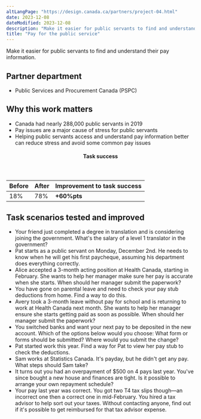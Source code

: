 ```yaml
---
altLangPage: "https://design.canada.ca/partners/project-04.html"
date: 2023-12-08
dateModified: 2023-12-08
description: "Make it easier for public servants to find and understand their pay information."
title: "Pay for the public service"
---
```

<p>Make it easier for public servants to find and understand their pay information.
<h2>Partner department</h2>
<ul>
  <li>Public Services and Procurement Canada (PSPC)</li>
</ul>
<h2>Why this work matters</h2>
<ul>
  <li>Canada had nearly 288,000 public servants in 2019</li>
  <li>Pay issues are a major cause of stress for public servants</li>
  <li>Helping public servants access and understand pay information better can reduce stress and avoid some common pay issues</li>
</ul>
<div class="row mrgn-tp-lg mrgn-bttm-lg">
  <div class="col-md-8">
    <div class="panel panel-success">
      <header class="panel-heading">
        <h4 class="panel-title text-center">Task success</h4>
      </header>
      <table class="table">
        <thead>
          <tr>
            <th scope="col" class="col-md-3">Before</th>
            <th scope="col" class="col-md-3">After</th>
            <th scope="col" class="col-md-6">Improvement to task success</th>
          </tr>
        </thead>
        <tbody>
          <tr>
            <td class="table-smnum">18%</td>
            <td class="table-smnum">78%</td>
            <td class="table-smnum"><span class="text-success"><strong>+60%pts</strong></span></td>
          </tr>
        </tbody>
      </table>
    </div>
  </div>
</div>
<h2>Task scenarios tested and improved</h2>
<ul class="lst-spcd">
  <li>Your friend just completed a degree in translation and is considering joining the government. What's the salary of a level 1 translator in the government?</li>
  <li>Pat starts as a public servant on Monday, December 2nd. He needs to know when he will get his first paycheque, assuming his department does everything correctly.</li>
  <li>Alice accepted a 3-month acting position at Health Canada, starting in February. She wants to help her manager make sure her pay is accurate when she starts. When should her manager submit the paperwork?</li>
  <li>You have gone on parental leave and need to check your pay stub deductions from home. Find a way to do this.</li>
  <li>Avery took a 3-month leave without pay for school and is returning to work at Health Canada next month. She wants to help her manager ensure she starts getting paid as soon as possible. When should her manager submit the paperwork?</li>
  <li>You switched banks and want your next pay to be deposited in the new account. Which of the options below would you choose: What form or forms should be submitted? Where would you submit the change?</li>
  <li>Pat started work this year. Find a way for Pat to view her pay stub to check the deductions.</li>
  <li>Sam works at Statistics Canada. It's payday, but he didn't get any pay. What steps should Sam take?</li>
  <li>It turns out you had an overpayment of
    $500 on 4 pays last year. You've since bought a new house and finances are tight. Is it possible to arrange your own repayment schedule?</li>
  <li>Your pay last year was correct. You got two T4 tax slips though—an incorrect one then a correct one in mid-February. You hired a tax advisor to help sort out your taxes. Without contacting anyone, find out if it's possible to get reimbursed for that tax advisor expense.</li>
</ul>
